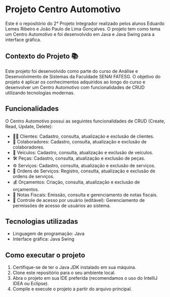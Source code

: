 # Projeto Centro Automotivo

Este é o repositório do 2° Projeto Integrador realizado pelos alunos Eduardo Lemes Ribeiro e João Paulo de Lima Gonçalves. O projeto tem como tema um Centro Automotivo e foi desenvolvido em Java e Java Swing para a interface gráfica. 

## Contexto do Projeto 📚

Este projeto foi desenvolvido como parte do curso de Análise e Desenvolvimento de Sistemas da Faculdade SENAI FATESG. O objetivo do projeto é aplicar os conhecimentos adquiridos ao longo do curso e desenvolver um Centro Automotivo com funcionalidades de CRUD utilizando tecnologias modernas.

## Funcionalidades

O Centro Automotivo possui as seguintes funcionalidades de CRUD (Create, Read, Update, Delete):

- 🧑‍🔧 Clientes: Cadastro, consulta, atualização e exclusão de clientes.
- 🔧 Colaboradores: Cadastro, consulta, atualização e exclusão de colaboradores.
- 🚗 Veículos: Cadastro, consulta, atualização e exclusão de veículos.
- 🛠️ Peças: Cadastro, consulta, atualização e exclusão de peças.
- ⚙️ Serviços: Cadastro, consulta, atualização e exclusão de serviços.
- 📑 Ordens de Serviços: Registro, consulta, atualização e exclusão de ordens de serviços.
- 💰 Orçamentos: Criação, consulta, atualização e exclusão de orçamentos.
- 🧾 Notas Fiscais: Emissão, consulta e gerenciamento de notas fiscais.
- 🔐 Controle de acesso por usuário (editável): Gerenciamento de permissões de acesso de usuários ao sistema.

## Tecnologias utilizadas

- Linguagem de programação: Java
- Interface gráfica: Java Swing

## Como executar o projeto

1. Certifique-se de ter o Java JDK instalado em sua máquina.
2. Clone este repositório para o seu ambiente local.
3. Abra o projeto em sua IDE preferida (recomendamos o uso do IntelliJ IDEA ou Eclipse).
4. Compile e execute o projeto a partir do arquivo principal.
